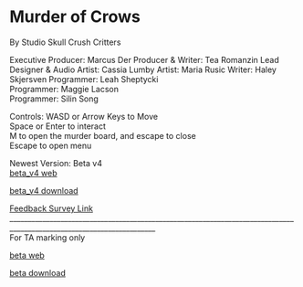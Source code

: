 # Murder of Crows
By Studio Skull Crush Critters

Executive Producer: Marcus Der
Producer & Writer: Tea Romanzin
Lead Designer & Audio Artist: Cassia Lumby
Artist: Maria Rusic
Writer: Haley Skjersven
Programmer: Leah Sheptycki  
Programmer: Maggie Lacson  
Programmer: Silin Song

Controls:
WASD or Arrow Keys to Move <br>
Space or Enter to  interact <br>
M to open the murder board, and escape to close <br>
Escape to open menu <br>

Newest Version: Beta v4 <br>
[beta_v4 web](Beta_v4/index.html) 

[beta_v4 download](Beta_v4.zip)

[Feedback Survey Link](https://forms.gle/t1tU2jVH7rrh4TmH7)<br>
______________________________________________________________________________________________________________________ <br>
For TA marking only

[beta web](Beta_v2/index.html) 

[beta download](Beta_v2.zip)
